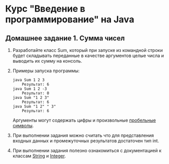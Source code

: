 # Курс "Введение в программирование" на Java

## Домашнее задание 1. Сумма чисел
1. Разработайте класс Sum, который при запуске из командной строки будет складывать переданные в качестве аргументов целые числа и выводить их сумму на консоль.
2. Примеры запуска программы:

    ```
    java Sum 1 2 3
        Результат: 6
    java Sum 1 2 -3
        Результат: 0
    java Sum "1 2 3"
        Результат: 6
    java Sum "1 2" " 3"
        Результат: 6
    ```
    
   Аргументы могут содержать цифры и произвольные [пробельные символы](https://docs.oracle.com/en/java/javase/11/docs/api/java.base/java/lang/Character.html).
3. При выполнении задания можно считать что для представления входных данных и промежуточных результатов достаточен тип int.
4. При выполнении задания полезно ознакомиться с документацией к классам [String](https://docs.oracle.com/en/java/javase/11/docs/api/java.base/java/lang/String.html) и [Integer](https://docs.oracle.com/en/java/javase/11/docs/api/java.base/java/lang/Integer.html).
